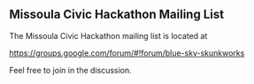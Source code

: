 ## Missoula Civic Hackathon Mailing List

The Missoula Civic Hackathon mailing list is located at

https://groups.google.com/forum/#!forum/blue-sky-skunkworks

Feel free to join in the discussion.

